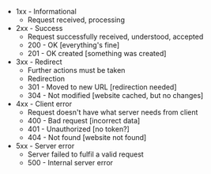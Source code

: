 - 1xx - Informational
	- Request received, processing
- 2xx - Success
	- Request successfully received, understood, accepted
	- 200 - OK [everything's fine]
	- 201 - OK created [something was created]
- 3xx - Redirect
	- Further actions must be taken
	- Redirection
	- 301 - Moved to new URL [redirection needed]
	- 304 - Not modified [website cached, but no changes]
- 4xx - Client error
	- Request doesn't have what server needs from client
	- 400 - Bad request [incorrect data]
	- 401 - Unauthorized [no token?]
	- 404 - Not found [website not found]
- 5xx - Server error
	- Server failed to fulfil a valid request
	- 500 - Internal server error
